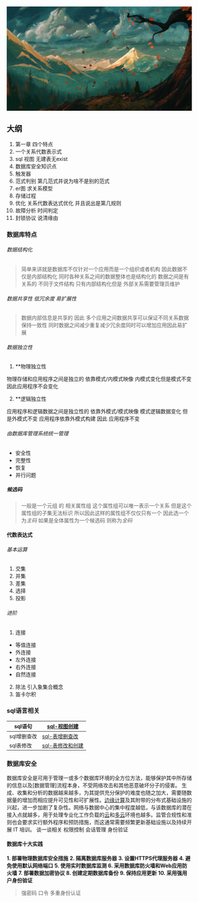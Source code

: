 
![](https://raw.githubusercontent.com/k1t0111/blog/main/image/20240621213804.png)

## 大纲
1. 第一章 四个特点
2. 一个关系代数表示式
3. sql 视图  无建表无exist
4. 数据库安全知识点
5. 触发器
6. 范式判别  第几范式并说为啥不是别的范式
7. er图 求关系模型
8. 存储过程
9. 优化  关系代数表达式优化 并且说出是第几规则
10. 故障分析   时间判定
11. 封锁协议 说清缘由




### 数据库特点
###### 数据结构化
> 简单来讲就是数据库不仅针对一个应用而是一个组织或者机构 因此数据不仅是内部结构化 同时各种关系之间的数据整体也是结构化的 数据之间是有关系的 不同于文件结构 只有内部结构化但是 外部关系需要管理员维护
> 

###### 数据共享性 低冗余度  易扩展性 
> 数据内部信息是共享的 因此 多个应用之间数据共享可以保证不同关系数据保持一致性 
> 同时数据之间减少重复减少冗余度同时可以增加应用因此易扩展



###### 数据独立性
1. **物理独立性

物理存储和应用程序之间是独立的 依靠模式/内模式映像   内模式变化但是模式不变 因此应用程序不会变化

2. **逻辑独立性

应用程序和逻辑数据之间是独立性的 依靠外模式/模式映像  模式逻辑数据变化 但是外模式不变 应用程序依靠外模式构建 因此 应用程序不变

###### 由数据库管理系统统一管理
* 安全性
* 完整性
* 恢复
* 并行问题


##### 候选码
>  一般是一个元组 的 相关属性组 这个属性组可以唯一表示一个关系   但是这个属性组的子集无法标识 所以因此这样的属性组不仅仅只有一个  因此选一个为*主码*
>  如果是全体属性为一个候选码 则称为*全码*
#### 代数表达式


###### 基本运算
1. 交集
2. 并集
3. 差集
4. 选择
5. 投影

###### 进阶
1. 连接
* 等值连接
* 外连接
* 左外连接
* 右外连接
* 自然连接
2. 除法
引入象集合概念
3. 笛卡尔积

### sql语言相关
| sql语句     | [sql-视图创建](sql-视图创建.md)         |
| ----------- | --------------------------------------- |
| sql增删查改 | [sql-表增删查改](sql-表增删查改.md)     |
| sql表修改   | [sql-表修改和创建](sql-表修改和创建.md) |
 
### 数据库安全

数据库安全是可用于管理一或多个数据库环境的全方位方法，能够保护其中所存储的信息以及[数据管理]流程本身，不受网络攻击和其他恶意破坏分子的侵害。
生成、收集和分析的数据越来越多，为其提供充分保护的难度也随之加大，需要随数据量的增加而相应提升可见性和可扩展性。[边缘计算](https://www.hpe.com/cn/zh/what-is/edge-computing.html)及其附带的分布式基础设施的兴起，进一步加剧了复杂性。网络与数据中心的集中程度越低，与该数据库的潜在接入点就越多，用于处理专业化工作负载的[云](https://www.hpe.com/cn/zh/what-is/cloud-computing.html)和[多云](https://www.hpe.com/cn/zh/what-is/multi-cloud.html)环境也越多。监管合规性和准则也会要求实行额外程序和预防措施，而这通常需要频繁更新基础设施以及持续开展 IT 培训。
谈一谈相关 权限控制 会话管理  身份验证 
#### 数据库十大实践

**1. 部署物理数据库安全措施**
**2. 隔离数据库服务器**
**3. 设置HTTPS代理服务器**
**4. 避免使用默认网络端口**
**5. 使用实时数据库监测**
**6. 采用数据库防火墙和Web应用防火墙**
**7. 部署数据加密协议**
**8. 创建定期数据库备份**
**9. 保持应用更新**
**10. 采用强用户身份验证**
> 强密码 口令 多重身份认证


